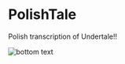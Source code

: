 # PolishTale
Polish transcription of Undertale!!

![bottom text](https://64.media.tumblr.com/30e3b82626640515a2329f91215cc752/af65a77a5901693b-f3/s250x400/3ed836e16fdd128b797e47295dd8a87667989bbc.pnj)
